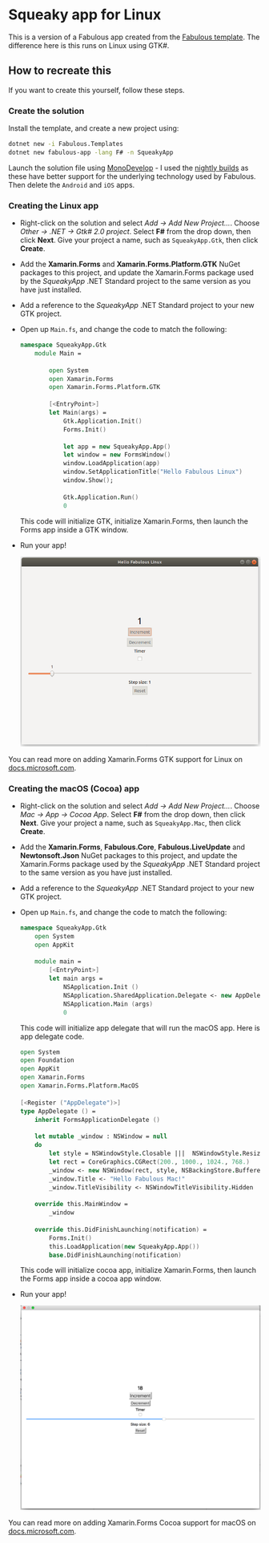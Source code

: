 # Squeaky app for Linux

This is a version of a Fabulous app created from the [Fabulous template](https://fsprojects.github.io/Fabulous/index.html#getting-started). The difference here is this runs on Linux using GTK#.

## How to recreate this

If you want to create this yourself, follow these steps.

### Create the solution

Install the template, and create a new project using:

```sh
dotnet new -i Fabulous.Templates
dotnet new fabulous-app -lang F# -n SqueakyApp
```

Launch the solution file using [MonoDevelop](https://www.monodevelop.com) - I used the [nightly builds](https://www.mono-project.com/download/nightly/#download-lin) as these have better support for the underlying technology used by Fabulous. Then delete the `Android` and `iOS` apps.

### Creating the Linux app

* Right-click on the solution and select _Add -> Add New Project..._. Choose _Other -> .NET -> Gtk# 2.0 project_. Select __F#__ from the drop down, then click __Next__. Give your project a name, such as `SqueakyApp.Gtk`, then click __Create__.

* Add the __Xamarin.Forms__ and __Xamarin.Forms.Platform.GTK__ NuGet packages to this project, and update the Xamarin.Forms package used by the _SqueakyApp_ .NET Standard project to the same version as you have just installed.

* Add a reference to the _SqueakyApp_ .NET Standard project to your new GTK project.

* Open up `Main.fs`, and change the code to match the following:

    ```fsharp
    namespace SqueakyApp.Gtk
        module Main =

            open System
            open Xamarin.Forms
            open Xamarin.Forms.Platform.GTK

            [<EntryPoint>]
            let Main(args) =
                Gtk.Application.Init()
                Forms.Init()

                let app = new SqueakyApp.App()
                let window = new FormsWindow()
                window.LoadApplication(app)
                window.SetApplicationTitle("Hello Fabulous Linux")
                window.Show();

                Gtk.Application.Run()
                0
    ```

    This code will initialize GTK, initialize Xamarin.Forms, then launch the Forms app inside a GTK window.

* Run your app!

    ![The app running onLinux](./Images/RunningOnLinux.png)

You can read more on adding Xamarin.Forms GTK support for Linux on [docs.microsoft.com](https://docs.microsoft.com/en-us/xamarin/xamarin-forms/platform/gtk/?WT.mc_id=fabulouslinux-github-jabenn).


### Creating the macOS (Cocoa) app

* Right-click on the solution and select _Add -> Add New Project..._. Choose _Mac -> App -> Cocoa App_. Select __F#__ from the drop down, then click __Next__. Give your project a name, such as `SqueakyApp.Mac`, then click __Create__.

* Add the __Xamarin.Forms__, __Fabulous.Core__, __Fabulous.LiveUpdate__ and __Newtonsoft.Json__ NuGet packages to this project, and update the Xamarin.Forms package used by the _SqueakyApp_ .NET Standard project to the same version as you have just installed.

* Add a reference to the _SqueakyApp_ .NET Standard project to your new GTK project.

* Open up `Main.fs`, and change the code to match the following:

    ```fsharp
    namespace SqueakyApp.Gtk
        open System
        open AppKit

        module main =
            [<EntryPoint>]
            let main args =
                NSApplication.Init ()
                NSApplication.SharedApplication.Delegate <- new AppDelegate();
                NSApplication.Main (args)
                0
    ```

    This code will initialize app delegate that will run the macOS app. Here is app delegate code.

    ```fsharp
    open System
    open Foundation
    open AppKit
    open Xamarin.Forms
    open Xamarin.Forms.Platform.MacOS

    [<Register ("AppDelegate")>]
    type AppDelegate () =
        inherit FormsApplicationDelegate ()

        let mutable _window : NSWindow = null
        do
            let style = NSWindowStyle.Closable |||  NSWindowStyle.Resizable ||| NSWindowStyle.Titled
            let rect = CoreGraphics.CGRect(200., 1000., 1024., 768.)
            _window <- new NSWindow(rect, style, NSBackingStore.Buffered, false)
            _window.Title <- "Hello Fabulous Mac!"
            _window.TitleVisibility <- NSWindowTitleVisibility.Hidden

        override this.MainWindow =
            _window

        override this.DidFinishLaunching(notification) =
            Forms.Init()
            this.LoadApplication(new SqueakyApp.App())
            base.DidFinishLaunching(notification)
    ```

    This code will initialize cocoa app, initialize Xamarin.Forms, then launch the Forms app inside a cocoa app window.

* Run your app!

    ![The app running on macOS](./Images/RunningOnMac.png)

You can read more on adding Xamarin.Forms Cocoa support for macOS on [docs.microsoft.com](https://docs.microsoft.com/en-us/xamarin/xamarin-forms/platform/mac).
